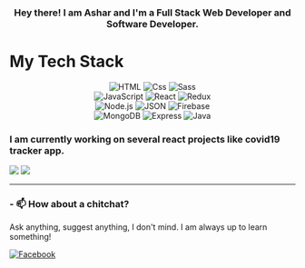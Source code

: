 <h3 style="text-align:center">Hey there! I am Ashar and I'm a Full Stack Web Developer and Software Developer.</h3>
<h1>My Tech Stack</h1>
<p style="text-align:center">
  <img alt="HTML" src="https://img.shields.io/badge/HTML-E34F26?logo=html5&logoColor=white&style=for-the-badge" />
  <img alt="Css" src="https://img.shields.io/badge/CSS-1572B6?logo=css3&logoColor=white&style=for-the-badge" />
  <img alt="Sass" src="https://img.shields.io/badge/Sass-CC6699?logo=sass&logoColor=white&style=for-the-badge" />

  <br>
  <img alt="JavaScript" src="https://img.shields.io/badge/JavaScript-F7DF1E?logo=javascript&logoColor=white&style=for-the-badge" />
  
  <img alt="React" src="https://img.shields.io/badge/React-61DAFB?logo=react&logoColor=white&style=for-the-badge" />
  <img alt="Redux" src="https://img.shields.io/badge/Redux-764ABC?logo=redux&logoColor=white&style=for-the-badge" />
   <br>

  <img alt="Node.js" src="https://img.shields.io/badge/Node.js-339933?logo=node.js&logoColor=white&style=for-the-badge" />
  <img alt="JSON" src="https://img.shields.io/badge/JSON-000000?logo=json&logoColor=white&style=for-the-badge" />
  <img alt="Firebase" src="https://img.shields.io/badge/Firebase-FFCA28?logo=firebase&logoColor=white&style=for-the-badge" />
   <br>

  <img alt="MongoDB" src="https://img.shields.io/badge/MongoDB-47A248?logo=mongodb&logoColor=white&style=for-the-badge" />
  <img alt="Express" src="https://img.shields.io/badge/Express-47A248?logo=express&logoColor=white&style=for-the-badge" />
  <img alt="Java" src="https://img.shields.io/badge/Java-ff6647?logo=Java&logoColor=white&style=for-the-badge" />
  
</p>
<h3>I am currently working on several react projects like covid19 tracker app.</h3>
<div>
<img src="https://github-readme-stats.vercel.app/api/top-langs/?username=asharali95&bg_color=75,FF0A8C,4A3CDB&title_color=ffffff&text_color=ffffff&hide_border=true" />
<img src="https://github-readme-stats.vercel.app/api?username=asharali95&show_icons=true&title_color=ffffff&text_color=ffffff&bg_color=40,000428,004e92&hide_border=true&include_all_commits=true" />
  
</div>  

<hr>
<h3>- 📫 How about a chitchat? </h3>
<p>Ask anything, suggest anything, I don't mind. I am always up to learn something!</p>

</a>
<a href="https://www.linkedin.com/in/ashar-ali-a0345/">
  <img
    alt="Facebook"
    src="https://img.shields.io/badge/LinkedIn-0077B5?logo=linkedin&logoColor=white&style=for-the-badge"
  />
</a>


<!-- 
Here are some ideas to get you started:

- 🔭 I’m currently working on ...
- 🌱 I’m currently learning ...
- 👯 I’m looking to collaborate on ...
- 🤔 I’m looking for help with ...
- 💬 Ask me about ...
- 📫 How to reach me: ...
- 😄 Pronouns: ...
- ⚡ Fun fact: ...
-->
